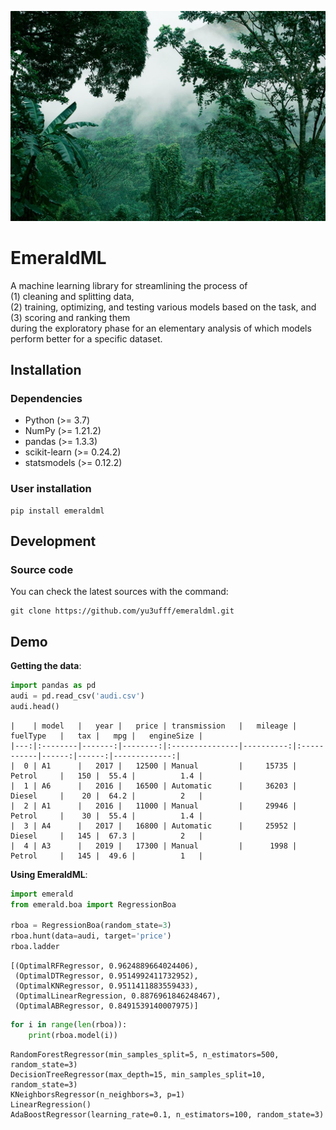![EmeraldML](emeraldml.jpg)
# EmeraldML
A machine learning library for streamlining the process of  
(1) cleaning and splitting data,  
(2) training, optimizing, and testing various models based on the task, and  
(3) scoring and ranking them  
during the exploratory phase for an elementary analysis of which models perform better for a specific dataset. 

## Installation
### Dependencies
- Python (>= 3.7)
- NumPy (>= 1.21.2)
- pandas (>= 1.3.3)
- scikit-learn (>= 0.24.2)
- statsmodels (>= 0.12.2)

### User installation
```
pip install emeraldml
```

## Development
### Source code
You can check the latest sources with the command:
```
git clone https://github.com/yu3ufff/emeraldml.git
```

## Demo
**Getting the data**:
```python
import pandas as pd
audi = pd.read_csv('audi.csv')
audi.head()
```
```
|    | model   |   year |   price | transmission   |   mileage | fuelType   |   tax |   mpg |   engineSize |
|---:|:--------|-------:|--------:|:---------------|----------:|:-----------|------:|------:|-------------:|
|  0 | A1      |   2017 |   12500 | Manual         |     15735 | Petrol     |   150 |  55.4 |          1.4 |
|  1 | A6      |   2016 |   16500 | Automatic      |     36203 | Diesel     |    20 |  64.2 |          2   |
|  2 | A1      |   2016 |   11000 | Manual         |     29946 | Petrol     |    30 |  55.4 |          1.4 |
|  3 | A4      |   2017 |   16800 | Automatic      |     25952 | Diesel     |   145 |  67.3 |          2   |
|  4 | A3      |   2019 |   17300 | Manual         |      1998 | Petrol     |   145 |  49.6 |          1   |
```

**Using EmeraldML**:
```python
import emerald
from emerald.boa import RegressionBoa

rboa = RegressionBoa(random_state=3)
rboa.hunt(data=audi, target='price')
rboa.ladder
```
```
[(OptimalRFRegressor, 0.9624889664024406),
 (OptimalDTRegressor, 0.9514992411732952),
 (OptimalKNRegressor, 0.9511411883559433),
 (OptimalLinearRegression, 0.8876961846248467),
 (OptimalABRegressor, 0.8491539140007975)]
```
```python
for i in range(len(rboa)):
    print(rboa.model(i))
```
```
RandomForestRegressor(min_samples_split=5, n_estimators=500, random_state=3)
DecisionTreeRegressor(max_depth=15, min_samples_split=10, random_state=3)
KNeighborsRegressor(n_neighbors=3, p=1)
LinearRegression()
AdaBoostRegressor(learning_rate=0.1, n_estimators=100, random_state=3)
```

